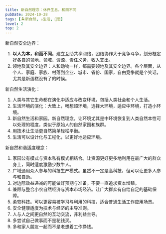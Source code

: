 ```yaml
---
title: 新自然理念：休养生息，和而不同
pubDate: 2024-10-28
tags: [🏝新自然, ☕生活, 🤔思]
level: 2
top: 2
---
```


新自然安全边界：
1. **以人为本，和而不同**。建立互助共享网络，团结协作大于竞争斗争，划分框定好各自的领地、领域、资源、责任义务、收入支出。
2. 领地及其安全边界：人和动物一样，都需要领地及其安全边界。各个层面，从个人、家庭、家族、村落到企业、城市、省份、国家，自由竞争就是个笑话，尤其是新蛋糕没有了的时候。

新自然生活演化：
1. 人类与其它生命都在演化中适应与改变环境，包括人类社会和个人生活。
2. 生活环境的演化：大致上，畅想超环境，选择大环境，适应中环境，打造小环境。
3. 新自然生活和家园。新自然理念，让环境尤其是中环境恢复到人类自然本性可以处理的程度，类似于原始人的自然家园和族群。
4. 用技术让生活更自然简单轻松平衡。
5. 生活可以设计化与工程化，以更好地适应环境。

新自然和谐适度理念：
1. 家园公有模式与资本私有模式相结合。让资源更好更多地利用在最广大的群众身上，同时适度激励少数牛人。
2. 广域通用众人参与的科技生产模式。虽然不一定是高科技，但可以让更多人参与和自助。
3. 对边际效益递减的可能做好预期与准备。不要一直追求资本增殖。
4. 兼顾与整合小农自然经济与资本市场经济。让广大群众有自给自足的基础保障。
5. 柔软科技。可以更容易被学习与利用的科技，适合普通生活工作应用场景。
6. 安全健康适度为技术与经济的主导准则。
7. 人与人之间更自然的互动交流，非利益主导。
8. 多尝试自己做事而不是花钱买。
9. 多和家人朋友一起而不是老想着工作挣钱。
